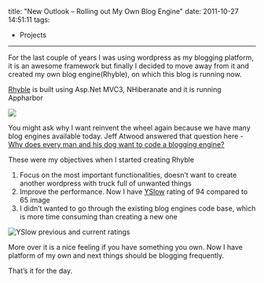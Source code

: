 title: "New Outlook – Rolling out My Own Blog Engine"
date: 2011-10-27 14:51:11
tags:
- Projects
---

For the last couple of years I was using wordpress as my blogging platform, it is an awesome framework but finally I decided to move away from it and created my own blog engine(Rhyble), on which this blog is running now.

[Rhyble] is built using Asp.Net MVC3, NHiberanate and it is running Appharbor

![](http://cdn.rajeeshcv.com/images/2011/10/20111027084419_image_2.png)

You might ask why I want reinvent the wheel again because we have many blog engines available today. Jeff Atwood answered that question here - [Why does every man and his dog want to code a blogging engine?](http://stackoverflow.com/questions/471940/why-does-every-man-and-his-dog-want-to-code-a-blogging-engine/471944#471944)

These were my objectives when I started creating Rhyble

1. Focus on the most important functionalities, doesn’t want to create another wordpress with truck full of unwanted things
2. Improve the performance. Now I have [YSlow](http://yslow.org/) rating of 94 compared to 65
image
3. I didn’t wanted to go through the existing blog engines code base, which is more time consuming than creating a new one

![YSlow previous and current ratings](http://cdn.rajeeshcv.com/images/2011/10/20111027084442_image_thumb_1.png)

More over it is a nice feeling if you have something you own. Now I have platform of my own and next things should be blogging frequently.

That’s it for the day.

[Rhyble]: http://rhyble.apphb.com/
